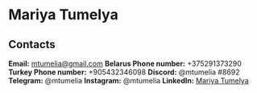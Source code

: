 # Mariya Tumelya

## Contacts
**Email:** mtumelia@gmail.com
**Belarus Phone number:** +375291373290
**Turkey Phone number:** +905432346098
**Discord:** @mtumelia #8692
**Telegram:** @mtumelia
**Instagram:** @mtumelia
**LinkedIn:** [Mariya Tumelya](https://www.linkedin.com/in/mariya-tumelya-111278210/)